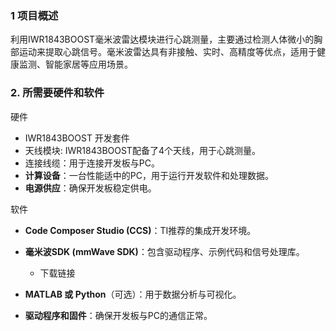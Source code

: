 


### 1 项目概述

利用IWR1843BOOST毫米波雷达模块进行心跳测量，主要通过检测人体微小的胸部运动来提取心跳信号。毫米波雷达具有非接触、实时、高精度等优点，适用于健康监测、智能家居等应用场景。


### 2. 所需要硬件和软件

硬件
- IWR1843BOOST 开发套件
- 天线模块: IWR1843BOOST配备了4个天线，用于心跳测量。
- 连接线缆：用于连接开发板与PC。
- **计算设备**：一台性能适中的PC，用于运行开发软件和处理数据。
- **电源供应**：确保开发板稳定供电。

 软件

- **Code Composer Studio (CCS)**：TI推荐的集成开发环境。

- **毫米波SDK (mmWave SDK)**：包含驱动程序、示例代码和信号处理库。
    - 下载链接
- **MATLAB 或 Python**（可选）：用于数据分析与可视化。
- **驱动程序和固件**：确保开发板与PC的通信正常。